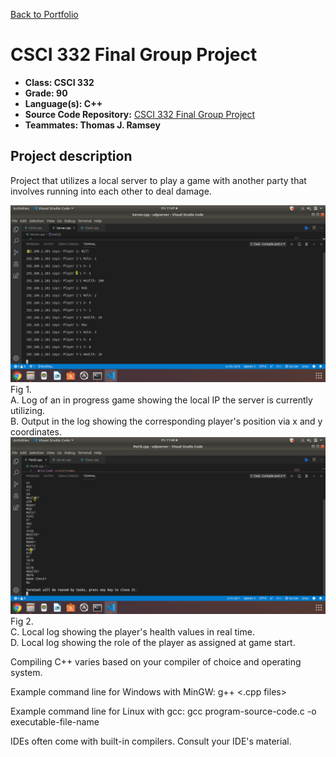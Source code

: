[Back to Portfolio](./)

CSCI 332 Final Group Project
===============

-   **Class: CSCI 332** 
-   **Grade: 90**
-   **Language(s): C++**
-   **Source Code Repository:** [CSCI 332 Final Group Project](https://github.com/paulryanmc/332-Team-Project)  
-   **Teammates: Thomas J. Ramsey**

## Project description

Project that utilizes a local server to play a game with another party that involves running into each other to deal damage.

![332-Group-Project-1](images/project1demo.png)
Fig 1.  \
A. Log of an in progress game showing the local IP the server is currently utilizing.  \
B. Output in the log showing the corresponding player's position via x and y coordinates.
![332-Group-Project-2](images/project1demo2.png)
Fig 2. \
C. Local log showing the player's health values in real time.  \
D. Local log showing the role of the player as assigned at game start.

Compiling C++ varies based on your compiler of choice and operating system.

Example command line for Windows with MinGW:
g++ <.cpp files>
  
Example command line for Linux with gcc:
gcc program-source-code.c -o executable-file-name

IDEs often come with built-in compilers. Consult your IDE's material.
